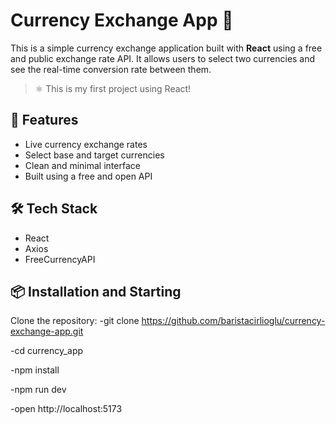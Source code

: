 # Currency Exchange App 💱

This is a simple currency exchange application built with **React** using a free and public exchange rate API. It allows users to select two currencies and see the real-time conversion rate between them.

> ⚛️ This is my first project using React!

## 🚀 Features

- Live currency exchange rates
- Select base and target currencies
- Clean and minimal interface
- Built using a free and open API

## 🛠️ Tech Stack

- React
- Axios
- FreeCurrencyAPI

## 📦 Installation and Starting

Clone the repository:
-git clone https://github.com/baristacirlioglu/currency-exchange-app.git

-cd currency_app

-npm install

-npm run dev

-open http://localhost:5173
